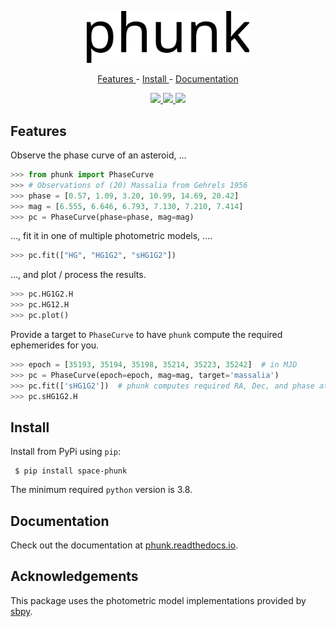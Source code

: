 <p align="center">
  <img width="260" src="https://raw.githubusercontent.com/maxmahlke/phunk/main/docs/gfx/logo_phunk.svg">
</p>

<p align="center">
  <a href="https://github.com/maxmahlke/phunk#features"> Features </a> - <a href="https://github.com/maxmahlke/phunk#install"> Install </a> - <a href="https://github.com/maxmahlke/phunk#documentation"> Documentation </a>
</p>

<div align="center">
  <a href="https://img.shields.io/pypi/pyversions/space-phunk">
    <img src="https://img.shields.io/pypi/pyversions/space-phunk"/>
  </a>
  <a href="https://img.shields.io/pypi/v/space-phunk">
    <img src="https://img.shields.io/pypi/v/space-phunk"/>
  </a>
  <a href="https://readthedocs.org/projects/phunk/badge/?version=latest">
    <img src="https://readthedocs.org/projects/phunk/badge/?version=latest"/>
  </a>
</div>


## Features

Observe the phase curve of an asteroid, ...

``` python
>>> from phunk import PhaseCurve
>>> # Observations of (20) Massalia from Gehrels 1956
>>> phase = [0.57, 1.09, 3.20, 10.99, 14.69, 20.42]
>>> mag = [6.555, 6.646, 6.793, 7.130, 7.210, 7.414]
>>> pc = PhaseCurve(phase=phase, mag=mag)
```

..., fit it in one of multiple photometric models, ....

``` python
>>> pc.fit(["HG", "HG1G2", "sHG1G2"])
```

..., and plot / process the results.

``` python
>>> pc.HG1G2.H
>>> pc.HG12.H
>>> pc.plot()
```

Provide a target to ``PhaseCurve`` to have ``phunk`` compute the required ephemerides for you.

``` python
>>> epoch = [35193, 35194, 35198, 35214, 35223, 35242]  # in MJD
>>> pc = PhaseCurve(epoch=epoch, mag=mag, target='massalia')
>>> pc.fit(['sHG1G2'])  # phunk computes required RA, Dec, and phase at epoch of observation
>>> pc.sHG1G2.H
```

## Install

Install from PyPi using `pip`:

     $ pip install space-phunk

The minimum required `python` version is 3.8.


## Documentation

Check out the documentation at [phunk.readthedocs.io](https://phunk.readthedocs.io/en/latest/).

## Acknowledgements

This package uses the photometric model implementations provided by [sbpy](https://sbpy.readthedocs.io/en/stable).
